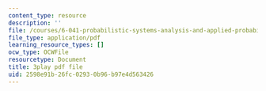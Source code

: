 ```yaml
---
content_type: resource
description: ''
file: /courses/6-041-probabilistic-systems-analysis-and-applied-probability-fall-2010/2598e91b26fc02930b96b97e4d563426_Tx7zzD4aeiA.pdf
file_type: application/pdf
learning_resource_types: []
ocw_type: OCWFile
resourcetype: Document
title: 3play pdf file
uid: 2598e91b-26fc-0293-0b96-b97e4d563426
---
```

